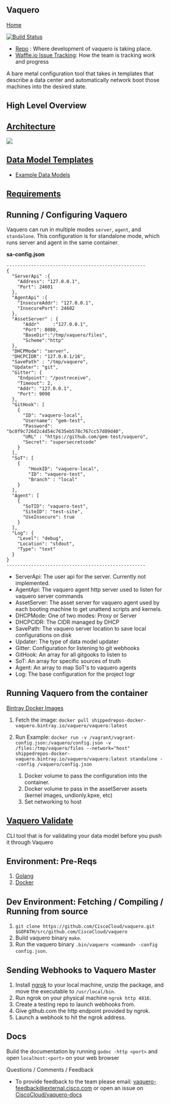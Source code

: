 <head>
            <meta charset="UTF-8">
            <!--[if IE]><meta http-equiv="X-UA-Compatible" content="IE=edge"><![endif]-->
            <meta name="viewport" content="width=device-width, initial-scale=1.0">
            <title>Vaquero Documentation</title>
            <link rel="stylesheet" type="text/css" href="../doc.css">
            <link rel="stylesheet" href="https://fonts.googleapis.com/css?family=Open+Sans:300,300italic,400,400italic,600,600italic%7CNoto+Serif:400,400italic,700,700italic%7CDroid+Sans+Mono:400">
            <style>
                .markdown-body {
                    box-sizing: border-box;
                    min-width: 200px;
                    max-width: 980px;
                    margin: 0 auto;
                    padding: 45px;
                }
            </style>
</head><article class="markdown-body">

# Vaquero
[Home](https://ciscocloud.github.io/vaquero-docs/)

[![Build Status](https://drone.projectshipped.io/api/badges/CiscoCloud/vaquero/status.svg)](https://drone.projectshipped.io/CiscoCloud/vaquero)

- [Repo](https://github.com/CiscoCloud/vaquero) : Where development of vaquero is taking place.
- [Waffle.io Issue Tracking](https://waffle.io/CiscoCloud/vaquero): How the team is tracking work and progress

A bare metal configuration tool that takes in templates that describe a data center and automatically network boot those machines into the desired state.

# High Level Overview

## [Architecture](https://ciscocloud.github.io/vaquero-docs/docs/current/architecture.html)
![](https://raw.githubusercontent.com/CiscoCloud/vaquero-docs/tree/docs-cleanup/docs/current/ppt-arch.png)

## [Data Model Templates](https://ciscocloud.github.io/vaquero-docs/docs/current/data-model-howto.html)
- [Example Data Models](https://github.com/gem-test/vaquero)

## [Requirements](https://ciscocloud.github.io/vaquero-docs/docs/current/requirements.html)

## Running / Configuring Vaquero
Vaquero can run in multiple modes `server`, `agent`, and `standalone`. This configuration is for standalone mode, which runs server and agent in the same container. 

**sa-config.json**
```
---------------------------------------------------
{
  "ServerApi" :{
    "Address": "127.0.0.1",
    "Port": 24601
  },
  "AgentApi" :{
    "InsecureAddr": "127.0.0.1",
    "InsecurePort": 24602
  },
  "AssetServer" : {
      "Addr"     :"127.0.0.1",
      "Port": 8080,
      "BaseDir":"/tmp/vaquero/files",
      "Scheme":"http"
  },
  "DHCPMode": "server",
  "DHCPCIDR": "127.0.0.1/16",
  "SavePath" : "/tmp/vaquero",
  "Updater": "git",
  "Gitter": {
    "Endpoint": "/postreceive",
    "Timeout": 2,
    "Addr": "127.0.0.1",
    "Port": 9090
  },
  "GitHook": [
    {
      "ID": "vaquero-local",
      "Username": "gem-test",
      "Password": "bc0f9c726d2c4d54c7635eb578c767cc57d89d40",
      "URL" : "https://github.com/gem-test/vaquero",
      "Secret": "supersecretcode"
    }
  ],
  "SoT": [
    {
        "HookID": "vaquero-local",
        "ID": "vaquero-test",
        "Branch" : "local"
    }
  ],
  "Agent": [
    {
      "SoTID": "vaquero-test",
      "SiteID": "test-site",
      "UseInsecure": true
    }
  ],
  "Log": {
    "Level": "debug",
    "Location": "stdout",
    "Type": "text"
  }
}
---------------------------------------------------
```

- ServerApi: The user api for the server. Currently not implemented.
- AgentApi: The vaquero agent http server used to listen for vaquero server commands
- AssetServer: The asset server for vaquero agent used by each booting machine to get unattend scripts and kernels.
- DHCPMode: One of two modes: Proxy or Server
- DHCPCIDR: The CIDR managed by DHCP
- SavePath: The vaquero server location to save local configurations on disk
- Updater: The type of data model updater
- Gitter: Configuration for listening to git webhooks
- GitHook: An array for all gitgooks to listen to
- SoT: An array for specific sources of truth
- Agent: An array to map SoT's to vaquero agents
- Log: The base configuration for the project logr

## Running Vaquero from the container
[Bintray Docker Images](https://bintray.com/shippedrepos/vaquero/vaquero%3Avaquero)

1. Fetch the image: `docker pull shippedrepos-docker-vaquero.bintray.io/vaquero/vaquero:latest`
2. Run Example: `docker run -v /vagrant/vagrant-config.json:/vaquero/config.json -v /files:/tmp/vaquero/files --network="host" shippedrepos-docker-vaquero.bintray.io/vaquero/vaquero:latest standalone --config /vaquero/config.json`

    1. Docker volume to pass the configuration into the container. 
    2. Docker volume to pass in the assetServer assets (kernel images, undionly.kpxe, etc)
    3. Set networking to host

## [Vaquero Validate](https://ciscocloud.github.io/vaquero-docs/docs/current/validator.html)
CLI tool that is for validating your data model before you push it through Vaquero

## Environment: Pre-Reqs

1. [Golang](https://golang.org/)
2. [Docker](https://www.docker.com/) 


## Dev Environment: Fetching / Compiling / Running from source

1. `git clone https://github.com/CiscoCloud/vaquero.git $GOPATH/src/github.com/CiscoCloud/vaquero`
2. Build vaquero binary `make`.
3. Run the vaquero binary `.bin/vaquero <command> -config config.json`.


## Sending Webhooks to Vaquero Master

1. Install [ngrok](https://ngrok.com/) to your local machine, unzip the package, and move the executable to `/usr/local/bin`.
2. Run ngrok on your physical machine `ngrok http 4816`.
3. Create a testing repo to launch webhooks from.
4. Give github.com the http endpoint provided by ngrok.
5. Launch a webhook to hit the ngrok address.

## Docs
Build the documentation by running `godoc -http <port>` and open `localhost:<port>` on your web browser

Questions / Comments / Feedback
- To provide feedback to the team please email: vaquero-feedback@external.cisco.com or open an issue on [CiscoCloud/vaquero-docs](https://github.com/CiscoCloud/vaquero-docs)

